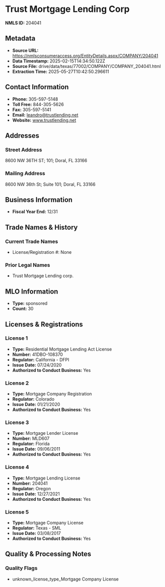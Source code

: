 # Trust Mortgage Lending Corp

**NMLS ID:** 204041

## Metadata
- **Source URL:** https://nmlsconsumeraccess.org/EntityDetails.aspx/COMPANY/204041
- **Data Timestamp:** 2025-02-15T14:34:50.122Z
- **Source File:** drive/data/texas/77002/COMPANY/COMPANY_204041.html
- **Extraction Time:** 2025-05-27T10:42:50.296611

## Contact Information
- **Phone:** 305-597-5148
- **Toll Free:** 844-305-5626
- **Fax:** 305-597-5141
- **Email:** leandro@trustlending.net
- **Website:** www.trustlending.net

## Addresses
### Street Address
8600 NW 36TH ST; 101; Doral, FL 33166

### Mailing Address
8600 NW 36th St; Suite 101; Doral, FL 33166

## Business Information
- **Fiscal Year End:** 12/31

## Trade Names & History
### Current Trade Names
- License/Registration #: None

### Prior Legal Names
- Trust Mortgage Lending corp.

## MLO Information
- **Type:** sponsored
- **Count:** 30

## Licenses & Registrations

### License 1
- **Type:** Residential Mortgage Lending Act License
- **Number:** 41DBO-108370
- **Regulator:** California - DFPI
- **Issue Date:** 07/24/2020
- **Authorized to Conduct Business:** Yes

### License 2
- **Type:** Mortgage Company Registration
- **Regulator:** Colorado
- **Issue Date:** 01/21/2020
- **Authorized to Conduct Business:** Yes

### License 3
- **Type:** Mortgage Lender License
- **Number:** MLD607
- **Regulator:** Florida
- **Issue Date:** 09/06/2011
- **Authorized to Conduct Business:** Yes

### License 4
- **Type:** Mortgage Lending License
- **Number:** 204041
- **Regulator:** Oregon
- **Issue Date:** 12/27/2021
- **Authorized to Conduct Business:** Yes

### License 5
- **Type:** Mortgage Company License
- **Regulator:** Texas - SML
- **Issue Date:** 03/08/2017
- **Authorized to Conduct Business:** Yes

## Quality & Processing Notes
### Quality Flags
- unknown_license_type_Mortgage Company License
